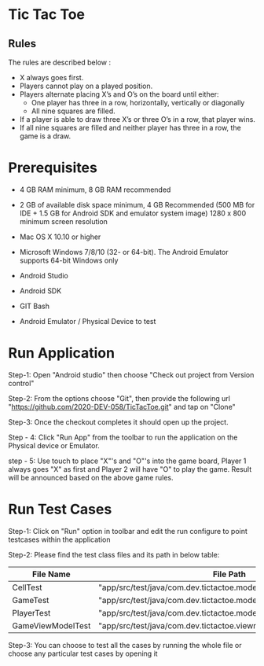 # Tic Tac Toe

## Rules

The rules are described below :

- X always goes first.
- Players cannot play on a played position.
- Players alternate placing X’s and O’s on the board until either:
	- One player has three in a row, horizontally, vertically or diagonally
	- All nine squares are filled.
- If a player is able to draw three X’s or three O’s in a row, that player wins.
- If all nine squares are filled and neither player has three in a row, the game is a draw.

# Prerequisites
- 4 GB RAM minimum, 8 GB RAM recommended

- 2 GB of available disk space minimum, 4 GB Recommended (500 MB for IDE + 1.5 GB for Android SDK and emulator system image)
1280 x 800 minimum screen resolution

- Mac OS X 10.10 or higher

- Microsoft Windows 7/8/10 (32- or 64-bit). The Android Emulator supports 64-bit Windows only

- Android Studio

- Android SDK

- GIT Bash

- Android Emulator / Physical Device to test

# Run Application
Step-1: Open "Android studio" then choose "Check out project from Version control"

Step-2: From the options choose "Git", then provide the following url "https://github.com/2020-DEV-058/TicTacToe.git" and tap on "Clone"

Step-3: Once the checkout completes it should open up the project.

Step - 4: Click "Run App" from the toolbar to run the application on the Physical device or Emulator.

step - 5: Use touch to place "X"'s and "O"'s into the game board, Player 1 always goes "X" as first and Player 2 will have "O" to play the game. Result will be announced based on the above game rules.

# Run Test Cases
Step-1: Click on "Run" option in toolbar and edit the run configure to point testcases within the application

Step-2: Please find the test class files and its path in below table:

| File Name  | File Path|
| ------------- | ------------- |
| CellTest  | "app/src/test/java/com.dev.tictactoe.model.CellTest"  |
| GameTest  | "app/src/test/java/com.dev.tictactoe.model.GameTest"  |
| PlayerTest  | "app/src/test/java/com.dev.tictactoe.model.PlayerTest"  |
| GameViewModelTest  | "app/src/test/java/com.dev.tictactoe.viewmodel.GameViewModelTest"  |

Step-3: You can choose to test all the cases by running the whole file or choose any particular test cases by opening it

